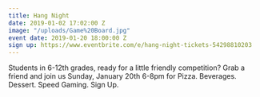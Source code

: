 ```yaml
---
title: Hang Night
date: 2019-01-02 17:02:00 Z
image: "/uploads/Game%20Board.jpg"
event date: 2019-01-20 18:00:00 Z
sign up: https://www.eventbrite.com/e/hang-night-tickets-54298810203
---
```


Students in 6-12th grades, ready for a little friendly competition? Grab a friend and join us Sunday, January 20th 6-8pm for Pizza. Beverages. Dessert. Speed Gaming. Sign Up.